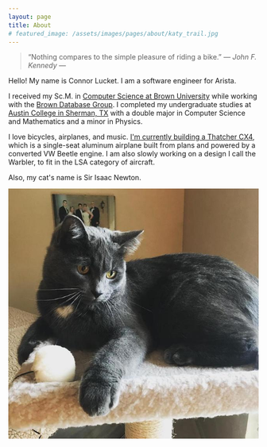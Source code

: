 ```yaml
---
layout: page
title: About
# featured_image: /assets/images/pages/about/katy_trail.jpg
---
```


>“Nothing compares to the simple pleasure of riding a bike.” <cite>― John F. Kennedy ―</cite>

Hello!
My name is Connor Lucket.
I am a software engineer for Arista.

I received my Sc.M. in [Computer Science at Brown University](https://cs.brown.edu/) while working with the [Brown Database Group](https://brownbigdata.github.io/).
I completed my undergraduate studies at [Austin College in Sherman, TX](https://www.austincollege.edu/) with a double major in Computer Science and Mathematics and a minor in Physics.

I love bicycles, airplanes, and music.
[I'm currently building a Thatcher CX4](https://connorcx4.wordpress.com), which is a single-seat aluminum airplane built from plans and powered by a converted VW Beetle engine.
I am also slowly working on a design I call the Warbler, to fit in the LSA category of aircraft.

Also, my cat's name is Sir Isaac Newton.

![Sir Isaac Newton](/assets/images/pages/about/newton.jpg)
